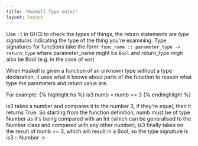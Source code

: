 ```yaml
---
title: "Haskell Type notes"
layout: layout
---
```


Use `:t` in GHCi to check the types of things, the return statements are _type signatures_ indicating the type of the thing you're examining. Type signatures for functions take the form: `func_name :: parameter_type -> return_type` where parameter_name might be `Bool` and return_type migh also be Bool (e.g. in the case of `not`)

When Haskell is given a function of an unknown type without a type declaration, it uses what it knows about parts of the function to reason what type the parameters and return value are. 

For example:
{% highlight hs %}
is3 numb = numb == 3
{% endhighlight %}

is3 takes a number and compares it to the number 3, if they're equal, then it returns True. So starting from the function definition, numb must be of type Number as it's being compared with an Int (which can be generalised to the Number class and compared with any other number), is3 finally takes on the result of numb == 3, which will result in a Bool, so the type signature is is3 :: Number -> 
